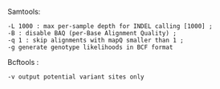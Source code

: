 Samtools:

	-L 1000 : max per-sample depth for INDEL calling [1000] ; 
	-B : disable BAQ (per-Base Alignment Quality) ; 
	-q 1 : skip alignments with mapQ smaller than 1 ; 
	-g generate genotype likelihoods in BCF format
Bcftools :

	-v output potential variant sites only
